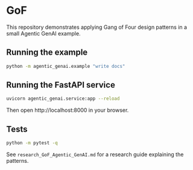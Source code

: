 # GoF

This repository demonstrates applying Gang of Four design patterns in a small Agentic GenAI example.

## Running the example
```bash
python -m agentic_genai.example "write docs"
```

## Running the FastAPI service
```bash
uvicorn agentic_genai.service:app --reload
```
Then open http://localhost:8000 in your browser.

## Tests
```bash
python -m pytest -q
```

See `research_GoF_Agentic_GenAI.md` for a research guide explaining the patterns.
